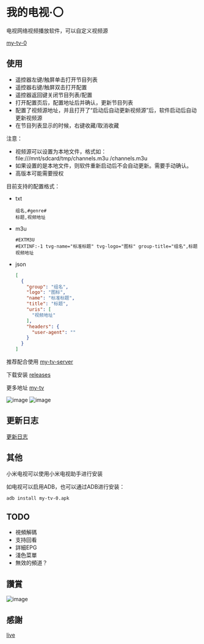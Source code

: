 # 我的电视·〇

电视网络视频播放软件，可以自定义视频源

[my-tv-0](https://github.com/lizongying/my-tv-0)

## 使用

* 遥控器左键/触屏单击打开节目列表
* 遥控器右键/触屏双击打开配置
* 遥控器返回键关闭节目列表/配置
* 打开配置页后，配置地址后并确认，更新节目列表
* 配置了视频源地址，并且打开了“启动后自动更新视频源”后，软件启动后自动更新视频源
* 在节目列表显示的时候，右键收藏/取消收藏

注意：

* 视频源可以设置为本地文件，格式如：file:///mnt/sdcard/tmp/channels.m3u
  /channels.m3u
* 如果设置的是本地文件，则软件重新启动后不会自动更新。需要手动确认。
* 高版本可能需要授权

目前支持的配置格式：

* txt
    ```
    组名,#genre#
    标题,视频地址
    ```
* m3u
    ```
    #EXTM3U
    #EXTINF:-1 tvg-name="标准标题" tvg-logo="图标" group-title="组名",标题
    视频地址
    ```
* json
    ```json
    [
      {
        "group": "组名",
        "logo": "图标",
        "name": "标准标题",
        "title": "标题",
        "uris": [
          "视频地址"
        ],
        "headers": {
          "user-agent": ""
        }
      }
    ]
    ```

推荐配合使用 [my-tv-server](https://github.com/lizongying/my-tv-server)

下载安装 [releases](https://github.com/lizongying/my-tv-0/releases/)

更多地址 [my-tv](https://lyrics.run/my-tv-0.html)

![image](./screenshots/img.png)
![image](./screenshots/img_1.png)

## 更新日志

[更新日志](./HISTORY.md)

## 其他

小米电视可以使用小米电视助手进行安装

如电视可以启用ADB，也可以通过ADB进行安装：

```shell
adb install my-tv-0.apk
```

## TODO

* 視頻解碼
* 支持回看
* 詳細EPG
* 淺色菜單
* 無效的頻道？

## 讚賞

![image](./screenshots/appreciate.jpeg)

## 感謝

[live](https://github.com/fanmingming/live)